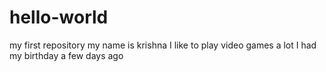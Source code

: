 # hello-world
my first repository
my name is krishna
I like to play video games a lot
I had my birthday a few days ago
